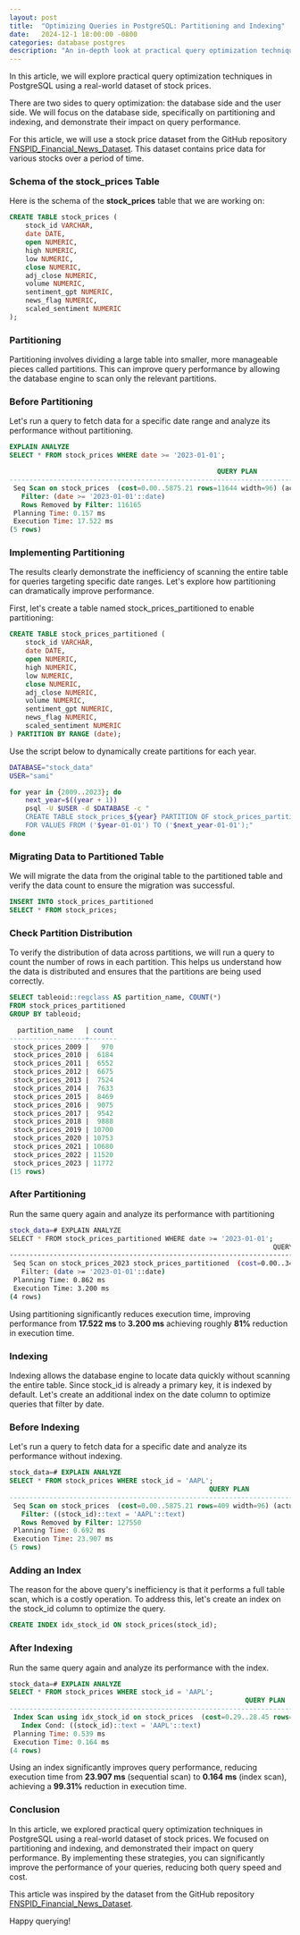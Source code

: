 ```yaml
---
layout: post
title:  "Optimizing Queries in PostgreSQL: Partitioning and Indexing"
date:   2024-12-1 18:00:00 -0800
categories: database postgres 
description: "An in-depth look at practical query optimization techniques in PostgreSQL, focusing on partitioning and indexing to improve query performance."
---
```


In this article, we will explore practical query optimization techniques in PostgreSQL using a real-world dataset of stock prices. 

There are two sides to query optimization: the database side and the user side. We will focus on the database side, specifically on partitioning and indexing, and demonstrate their impact on query performance.

For this article, we will use a stock price dataset from the GitHub repository [FNSPID_Financial_News_Dataset](https://github.com/Zdong104/FNSPID_Financial_News_Dataset). This dataset contains price data for various stocks over a period of time.

### Schema of the stock_prices Table
Here is the schema of the **stock_prices** table that we are working on:

```sql
CREATE TABLE stock_prices (
    stock_id VARCHAR,
    date DATE,
    open NUMERIC,
    high NUMERIC,
    low NUMERIC,
    close NUMERIC,
    adj_close NUMERIC,
    volume NUMERIC,
    sentiment_gpt NUMERIC,
    news_flag NUMERIC,
    scaled_sentiment NUMERIC
);

```

### Partitioning
Partitioning involves dividing a large table into smaller, more manageable pieces called partitions. This can improve query performance by allowing the database engine to scan only the relevant partitions.

### Before Partitioning
Let's run a query to fetch data for a specific date range and analyze its performance without partitioning.

```sql
EXPLAIN ANALYZE
SELECT * FROM stock_prices WHERE date >= '2023-01-01';

                                                    QUERY PLAN                                                     
-------------------------------------------------------------------------------------------------------------------
 Seq Scan on stock_prices  (cost=0.00..5875.21 rows=11644 width=96) (actual time=0.051..17.036 rows=11772 loops=1)
   Filter: (date >= '2023-01-01'::date)
   Rows Removed by Filter: 116165
 Planning Time: 0.157 ms
 Execution Time: 17.522 ms
(5 rows)
```

### Implementing Partitioning

The results clearly demonstrate the inefficiency of scanning the entire table for queries targeting specific date ranges. Let's explore how partitioning can dramatically improve performance.

First, let's create a table named stock_prices_partitioned to enable partitioning:

```sql
CREATE TABLE stock_prices_partitioned (
    stock_id VARCHAR,
    date DATE,
    open NUMERIC,
    high NUMERIC,
    low NUMERIC,
    close NUMERIC,
    adj_close NUMERIC,
    volume NUMERIC,
    sentiment_gpt NUMERIC,
    news_flag NUMERIC,
    scaled_sentiment NUMERIC
) PARTITION BY RANGE (date);
```

Use the script below to dynamically create partitions for each year.

```bash
DATABASE="stock_data"
USER="sami"

for year in {2009..2023}; do
    next_year=$((year + 1))
    psql -U $USER -d $DATABASE -c "
    CREATE TABLE stock_prices_${year} PARTITION OF stock_prices_partitioned
    FOR VALUES FROM ('$year-01-01') TO ('$next_year-01-01');"
done

```

### Migrating Data to Partitioned Table

We will migrate the data from the original table to the partitioned table and verify the data count to ensure the migration was successful.


```sql
INSERT INTO stock_prices_partitioned
SELECT * FROM stock_prices;
```

### Check Partition Distribution

To verify the distribution of data across partitions, we will run a query to count the number of rows in each partition. This helps us understand how the data is distributed and ensures that the partitions are being used correctly.


```sql
SELECT tableoid::regclass AS partition_name, COUNT(*) 
FROM stock_prices_partitioned 
GROUP BY tableoid;

  partition_name   | count 
-------------------+-------
 stock_prices_2009 |   970
 stock_prices_2010 |  6184
 stock_prices_2011 |  6552
 stock_prices_2012 |  6675
 stock_prices_2013 |  7524
 stock_prices_2014 |  7633
 stock_prices_2015 |  8469
 stock_prices_2016 |  9075
 stock_prices_2017 |  9542
 stock_prices_2018 |  9888
 stock_prices_2019 | 10700
 stock_prices_2020 | 10753
 stock_prices_2021 | 10680
 stock_prices_2022 | 11520
 stock_prices_2023 | 11772
(15 rows)

```


### After Partitioning

Run the same query again and analyze its performance with partitioning

```bash
stock_data=# EXPLAIN ANALYZE
SELECT * FROM stock_prices_partitioned WHERE date >= '2023-01-01';
                                                                  QUERY PLAN                                                                   
-----------------------------------------------------------------------------------------------------------------------------------------------
 Seq Scan on stock_prices_2023 stock_prices_partitioned  (cost=0.00..343.15 rows=11771 width=97) (actual time=0.057..2.595 rows=11772 loops=1)
   Filter: (date >= '2023-01-01'::date)
 Planning Time: 0.862 ms
 Execution Time: 3.200 ms
(4 rows)


```

Using partitioning significantly reduces execution time, improving performance from **17.522 ms** to **3.200 ms** achieving roughly **81%** reduction in execution time.

### Indexing
Indexing allows the database engine to locate data quickly without scanning the entire table. Since stock_id is already a primary key, it is indexed by default. Let's create an additional index on the date column to optimize queries that filter by date.

### Before Indexing
Let's run a query to fetch data for a specific date and analyze its performance without indexing.

```sql
stock_data=# EXPLAIN ANALYZE
SELECT * FROM stock_prices WHERE stock_id = 'AAPL';
                                                  QUERY PLAN                                                   
---------------------------------------------------------------------------------------------------------------
 Seq Scan on stock_prices  (cost=0.00..5875.21 rows=409 width=96) (actual time=0.040..23.852 rows=387 loops=1)
   Filter: ((stock_id)::text = 'AAPL'::text)
   Rows Removed by Filter: 127550
 Planning Time: 0.692 ms
 Execution Time: 23.907 ms
(5 rows)
```

### Adding an Index
The reason for the above query's inefficiency is that it performs a full table scan, which is a costly operation. To address this, let's create an index on the stock_id column to optimize the query.

```sql
CREATE INDEX idx_stock_id ON stock_prices(stock_id);
```

### After Indexing
Run the same query again and analyze its performance with the index.

```sql
stock_data=# EXPLAIN ANALYZE                                     
SELECT * FROM stock_prices WHERE stock_id = 'AAPL';
                                                           QUERY PLAN                                                            
---------------------------------------------------------------------------------------------------------------------------------
 Index Scan using idx_stock_id on stock_prices  (cost=0.29..28.45 rows=409 width=96) (actual time=0.052..0.117 rows=387 loops=1)
   Index Cond: ((stock_id)::text = 'AAPL'::text)
 Planning Time: 0.539 ms
 Execution Time: 0.164 ms
(4 rows)
```

Using an index significantly improves query performance, reducing execution time from **23.907 ms** (sequential scan) to **0.164 ms** (index scan), achieving a **99.31%** reduction in execution time.


### Conclusion
In this article, we explored practical query optimization techniques in PostgreSQL using a real-world dataset of stock prices. We focused on partitioning and indexing, and demonstrated their impact on query performance. By implementing these strategies, you can significantly improve the performance of your queries, reducing both query speed and cost.

This article was inspired by the dataset from the GitHub repository [FNSPID_Financial_News_Dataset](https://github.com/Zdong104/FNSPID_Financial_News_Dataset).

Happy querying!


